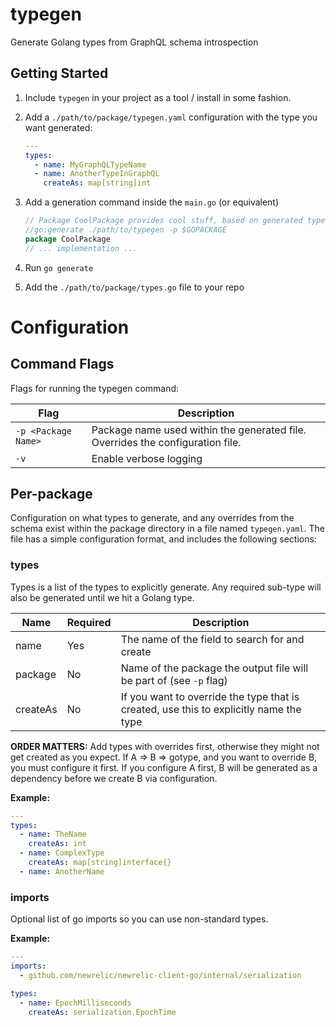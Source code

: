 # typegen

Generate Golang types from GraphQL schema introspection

## Getting Started

1. Include `typegen` in your project as a tool / install in some fashion.
1. Add a `./path/to/package/typegen.yaml` configuration with the type you want generated:

   ```yaml
   ---
   types:
     - name: MyGraphQLTypeName
     - name: AnotherTypeInGraphQL
       createAs: map[string]int
   ```
1. Add a generation command inside the `main.go` (or equivalent)

   ```go
   // Package CoolPackage provides cool stuff, based on generated types
   //go:generate ./path/to/typegen -p $GOPACKAGE
   package CoolPackage
   // ... implementation ...
   ```
1. Run `go generate`
1. Add the `./path/to/package/types.go` file to your repo

# Configuration

## Command Flags

Flags for running the typegen command:

| Flag | Description |
| ---- | ----------- |
| `-p <Package Name>` | Package name used within the generated file. Overrides the configuration file. |
| `-v` | Enable verbose logging |


## Per-package

Configuration on what types to generate, and any overrides from the schema
exist within the package directory in a file named `typegen.yaml`. The file has
a simple configuration format, and includes the following sections:

### types

Types is a list of the types to explicitly generate.  Any required sub-type will
also be generated until we hit a Golang type.

| Name | Required | Description |
| ---- | -------- | ----------- |
| name | Yes | The name of the field to search for and create |
| package | No | Name of the package the output file will be part of (see `-p` flag) |
| createAs | No | If you want to override the type that is created, use this to explicitly name the type |

**ORDER MATTERS:** Add types with overrides first, otherwise they might not get
created as you expect. If A => B => gotype, and you want to override B, you
must configure it first.  If you configure A first, B will be generated as a
dependency before we create B via configuration.

**Example:**

```yaml
---
types:
  - name: TheName
    createAs: int
  - name: ComplexType
    createAs: map[string]interface{}
  - name: AnotherName
```


### imports

Optional list of go imports so you can use non-standard types.

**Example:**

```yaml
---
imports:
  - github.com/newrelic/newrelic-client-go/internal/serialization

types:
  - name: EpochMilliseconds
    createAs: serialization.EpochTime
```
